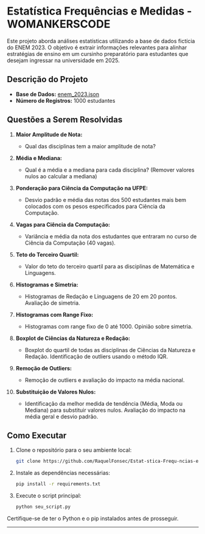 # Estatística Frequências e Medidas - WOMANKERSCODE

Este projeto aborda análises estatísticas utilizando a base de dados fictícia do ENEM 2023. O objetivo é extrair informações relevantes para alinhar estratégias de ensino em um cursinho preparatório para estudantes que desejam ingressar na universidade em 2025.

## Descrição do Projeto

- **Base de Dados:** [enem_2023.json](https://import.cdn.thinkific.com/401289/gQbVuYr9TaimUX9dQAqV_enem_2023.json)
- **Número de Registros:** 1000 estudantes

## Questões a Serem Resolvidas

1. **Maior Amplitude de Nota:**
   - Qual das disciplinas tem a maior amplitude de nota?

2. **Média e Mediana:**
   - Qual é a média e a mediana para cada disciplina? (Remover valores nulos ao calcular a mediana)

3. **Ponderação para Ciência da Computação na UFPE:**
   - Desvio padrão e média das notas dos 500 estudantes mais bem colocados com os pesos especificados para Ciência da Computação.

4. **Vagas para Ciência da Computação:**
   - Variância e média da nota dos estudantes que entraram no curso de Ciência da Computação (40 vagas).

5. **Teto do Terceiro Quartil:**
   - Valor do teto do terceiro quartil para as disciplinas de Matemática e Linguagens.

6. **Histogramas e Simetria:**
   - Histogramas de Redação e Linguagens de 20 em 20 pontos. Avaliação de simetria.

7. **Histogramas com Range Fixo:**
   - Histogramas com range fixo de 0 até 1000. Opinião sobre simetria.

8. **Boxplot de Ciências da Natureza e Redação:**
   - Boxplot do quartil de todas as disciplinas de Ciências da Natureza e Redação. Identificação de outliers usando o método IQR.

9. **Remoção de Outliers:**
   - Remoção de outliers e avaliação do impacto na média nacional.

10. **Substituição de Valores Nulos:**
    - Identificação da melhor medida de tendência (Média, Moda ou Mediana) para substituir valores nulos. Avaliação do impacto na média geral e desvio padrão.

## Como Executar

1. Clone o repositório para o seu ambiente local:

    ```bash
    git clone https://github.com/RaquelFonsec/Estat-stica-Frequ-ncias-e-Medidas-ENEM-2023.git
    ```

2. Instale as dependências necessárias:

    ```bash
    pip install -r requirements.txt
    ```

3. Execute o script principal:

    ```bash
    python seu_script.py
    ```

Certifique-se de ter o Python e o pip instalados antes de prosseguir.



---

